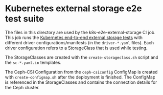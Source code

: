 # Kubernetes external storage e2e test suite

The files in this directory are used by the k8s-e2e-external-storage CI job.
This job runs the [Kubernetes end-to-end external storage tests][1] with
different driver configurations/manifests (in the `driver-*.yaml` files). Each
driver configuration refers to a StorageClass that is used while testing.

The StorageClasses are created with the `create-storageclass.sh` script and the
`sc-*.yaml.in` templates.

The Ceph-CSI Configuration from the `ceph-csiconfig` ConfigMap is created with
`create-configmap.sh` after the deployment is finished. The ConfigMap is
referenced in the StorageClasses and contains the connection details for the
Ceph cluster.

[1]: https://github.com/kubernetes/kubernetes/tree/master/test/e2e/storage/external
